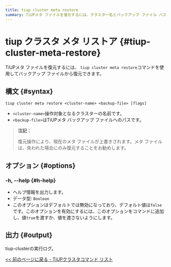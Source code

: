 ```yaml
---
title: tiup cluster meta restore
summary: TiUPメタ ファイルを復元するには、クラスター名とバックアップ ファイル パスを指定して tiup cluster meta restore` コマンドを使用します。復元操作により現在のメタ ファイルが上書きされるため、ファイルが失われた場合にのみ実行する必要があります。`-h` または `--help` オプションはヘルプ情報を出力。出力にはtiup-clusterの実行ログが含まれます。
---
```


# tiup クラスタ メタ リストア {#tiup-cluster-meta-restore}

TiUPメタ ファイルを復元するには、 `tiup cluster meta restore`コマンドを使用してバックアップ ファイルから復元できます。

## 構文 {#syntax}

```shell
tiup cluster meta restore <cluster-name> <backup-file> [flags]
```

-   `<cluster-name>`操作対象となるクラスターの名前です。
-   `<backup-file>`はTiUPメタ バックアップ ファイルへのパスです。

> **注記：**
>
> 復元操作により、現在のメタ ファイルが上書きされます。メタ ファイルは、失われた場合にのみ復元することをお勧めします。

## オプション {#options}

### -h, --help {#h-help}

-   ヘルプ情報を出力します。
-   データ型: `Boolean`
-   このオプションはデフォルトでは無効になっており、デフォルト値は`false`です。このオプションを有効にするには、このオプションをコマンドに追加し、値`true`を渡すか、値を渡さないようにします。

## 出力 {#output}

tiup-clusterの実行ログ。

[&lt;&lt; 前のページに戻る - TiUPクラスタコマンド リスト](/tiup/tiup-component-cluster.md#command-list)
